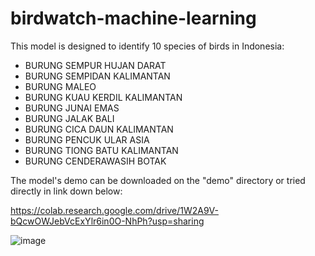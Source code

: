 # birdwatch-machine-learning

This model is designed to identify 10 species of birds in Indonesia:

- BURUNG SEMPUR HUJAN DARAT
- BURUNG SEMPIDAN KALIMANTAN
- BURUNG MALEO
- BURUNG KUAU KERDIL KALIMANTAN
- BURUNG JUNAI EMAS
- BURUNG JALAK BALI
- BURUNG CICA DAUN KALIMANTAN
- BURUNG PENCUK ULAR ASIA
- BURUNG TIONG BATU KALIMANTAN
- BURUNG CENDERAWASIH BOTAK

The model's demo can be downloaded on the "demo" directory or tried directly in link down below:

https://colab.research.google.com/drive/1W2A9V-bQcwOWJebVcExYlr6in0O-NhPh?usp=sharing  

![image](https://github.com/zaidanabhi/birdwatch-machine-learning/assets/111061159/19fc12c2-9453-4782-8b70-7a678128fc1e)
